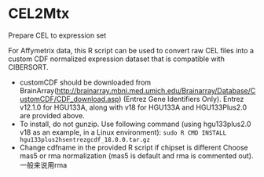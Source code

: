 # CEL2Mtx
Prepare CEL to expression set

For Affymetrix data, this R script can be used to convert raw CEL files into a
custom CDF normalized expression dataset that is compatible with CIBERSORT.


* customCDF should be downloaded from BrainArray(http://brainarray.mbni.med.umich.edu/Brainarray/Database/CustomCDF/CDF_download.asp)
(Entrez Gene Identifiers Only). Entrez v12.1.0 for HGU133A, along with 
v18 for HGU133A and HGU133Plus2.0 are provided above.
* To install, do not gunzip. Use following command 
(using hgu133plus2.0 v18 as an example, in a Linux environment):
```sudo R CMD INSTALL hgu133plus2hsentrezgcdf_18.0.0.tar.gz```
* Change cdfname in the provided R script if chipset is different
Choose mas5 or rma normalization 
(mas5 is default and rma is commented out). 一般来说用rma
